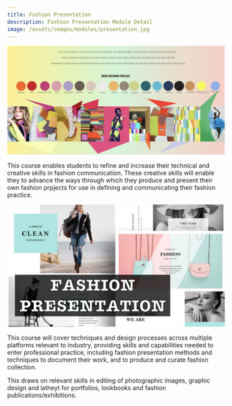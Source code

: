 ```yaml
---
title: Fashion Presentation
description: Fashion Presentation Module Detail
image: /assets/images/modules/presentation.jpg
---
```


![Fashion presentation](/assets/images/gallery/presentation.jpeg)

This course enables students to refine and increase their technical and creative skills in fashion communication. 
These creative skills will enable they to advance the ways through which they produce and present 
their own fashion prpjects for use in defining and communicating their fashion practice.

![Fashion Presentation](/assets/images/modules/presentation.jpg)

This course will cover techniques and design processes across multiple platforms relevant to industry,
providing skills and capabilities needed to enter professional practice, including fashion presentation methods and techniques
to document their work, and to produce and curate fashion collection.

This draws on relevant skills in editing of photographic images, graphic design and latheyt for portfolios, lookbooks and fashion publications/exhibitions. 
